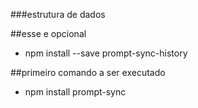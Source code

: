 ###estrutura de dados

##esse e opcional
- npm install --save prompt-sync-history

##primeiro comando a ser executado

- npm install prompt-sync

